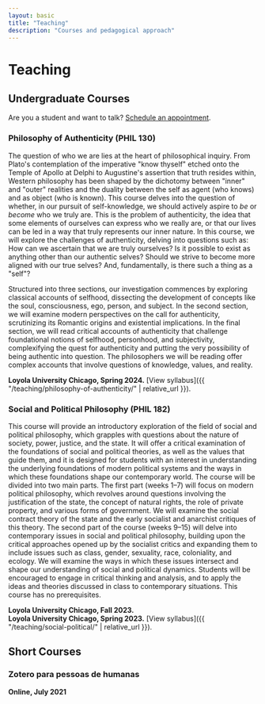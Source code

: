 ```yaml
---
layout: basic
title: "Teaching"
description: "Courses and pedagogical approach"
---
```


# Teaching

## Undergraduate Courses

Are you a student and want to talk? [Schedule an appointment](https://calendly.com/italoalves/officehours?month=2023-04).

### Philosophy of Authenticity (PHIL 130)

The question of who we are lies at the heart of philosophical inquiry. From Plato's contemplation of the imperative "know thyself" etched onto the Temple of Apollo at Delphi to Augustine's assertion that truth resides within, Western philosophy has been shaped by the dichotomy between "inner" and "outer" realities and the duality between the self as agent (who knows) and as object (who is known). This course delves into the question of whether, in our pursuit of self-knowledge, we should actively aspire to *be* or *become* who we truly are. This is the problem of authenticity, the idea that some elements of ourselves can express who we really are, or that our lives can be led in a way that truly represents our inner nature. In this course, we will explore the challenges of authenticity, delving into questions such as: How can we ascertain that we are truly ourselves? Is it possible to exist as anything other than our authentic selves? Should we strive to become more aligned with our true selves? And, fundamentally, is there such a thing as a "self"? 

Structured into three sections, our investigation commences by exploring classical accounts of selfhood, dissecting the development of concepts like the soul, consciousness, ego, person, and subject. In the second section, we will examine modern perspectives on the call for authenticity, scrutinizing its Romantic origins and existential implications. In the final section, we will read critical accounts of authenticity that challenge foundational notions of selfhood, personhood, and subjectivity, complexifying the quest for authenticity and putting the very possibility of being authentic into question. The philosophers we will be reading offer complex accounts that involve questions of knowledge, values, and reality.

**Loyola University Chicago, Spring 2024.** [View syllabus]({{ "/teaching/philosophy-of-authenticity/" | relative_url }}).

### Social and Political Philosophy (PHIL 182)

This course will provide an introductory exploration of the field of social and political philosophy, which grapples with questions about the nature of society, power, justice, and the state. It will offer a critical examination of the foundations of social and political theories, as well as the values that guide them, and it is designed for students with an interest in understanding the underlying foundations of modern political systems and the ways in which these foundations shape our contemporary world. The course will be divided into two main parts. The first part (weeks 1–7) will focus on modern political philosophy, which revolves around questions involving the justification of the state, the concept of natural rights, the role of private property, and various forms of government. We will examine the social contract theory of the state and the early socialist and anarchist critiques of this theory. The second part of the course (weeks 9–15) will delve into contemporary issues in social and political philosophy, building upon the critical approaches opened up by the socialist critics and expanding them to include issues such as class, gender, sexuality, race, coloniality, and ecology. We will examine the ways in which these issues intersect and shape our understanding of social and political dynamics. Students will be encouraged to engage in critical thinking and analysis, and to apply the ideas and theories discussed in class to contemporary situations. This course has no prerequisites.

**Loyola University Chicago, Fall 2023.**  
**Loyola University Chicago, Spring 2023.** [View syllabus]({{ "/teaching/social-political/" | relative_url }}).

## Short Courses

### Zotero para pessoas de humanas
**Online, July 2021**
